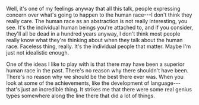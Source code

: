 Well, it's one of my feelings anyway that all this talk, people expressing
concern over what's going to happen to the human race---I don't think they
really care. The human race as an abstraction is not really interesting, you
see. It's the individual human beings you're attached to, and if you consider,
they'll all be dead in a hundred years anyway, I don't think most people
really know what they're thinking about when they talk about the human race.
Faceless thing, really. It's the individual people that matter. Maybe I'm just
not idealistic enough. 

One of the ideas I like to play with is that there may have been a superior
human race in the past. There's no reason why there shouldn't have been.
There's no reason why we should be the best there ever was. When you look at
some of the achievements, like the development of language---that's just an
incredible thing. It strikes me that there were some real genius types
somewhere along the line there that did a lot of things.
